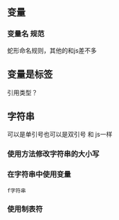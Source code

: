 
## 变量

### 变量名 规范

蛇形命名规则，其他的和js差不多

## 变量是标签

引用类型？

## 字符串

可以是单引号也可以是双引号  和 js一样

### 使⽤⽅法修改字符串的⼤⼩写

### 在字符串中使⽤变量

`f字符串`

### 使用制表符
